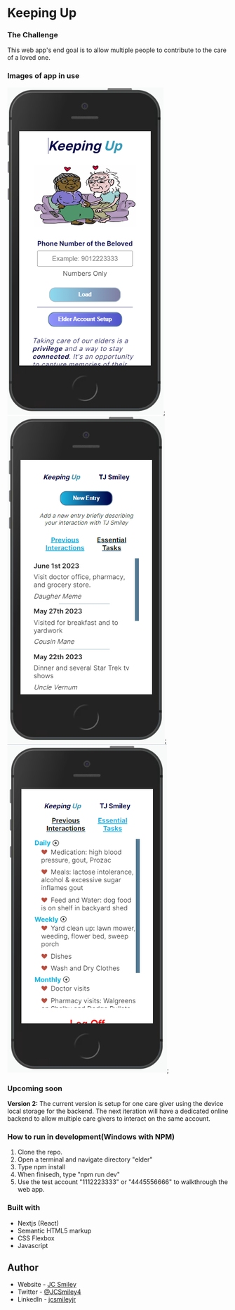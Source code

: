 # Keeping Up

### The Challenge
This web app's end goal is to allow multiple people to contribute to the care of a loved one. 

### Images of app in use

![Image of UI created](/src/app/README-images/landing-page.PNG);
![Image of UI created](/src/app/README-images/entries.PNG);
![Image of UI created](/src/app/README-images/essential-tasks.PNG);

### Upcoming soon

**Version 2:** The current version is setup for one care giver using the device local storage for the backend. The next iteration will have a dedicated online backend to allow multiple care givers to interact on the same account. 

### How to run in development(Windows with NPM)
1. Clone the repo.
2. Open a terminal and navigate directory "elder"
3. Type npm install
4. When finisedh, type "npm run dev"
5. Use the test account "1112223333" or "4445556666" to walkthrough the web app.


### Built with
- Nextjs (React)
- Semantic HTML5 markup
- CSS Flexbox
- Javascript 

## Author
- Website - [JC Smiley](https://www.jcsmileyjr.com)
- Twitter - [@JCSmiley4](https://twitter.com/JCSmiley4)
- LinkedIn - [jcsmileyjr](https://www.linkedin.com/in/jcsmileyjr/)
